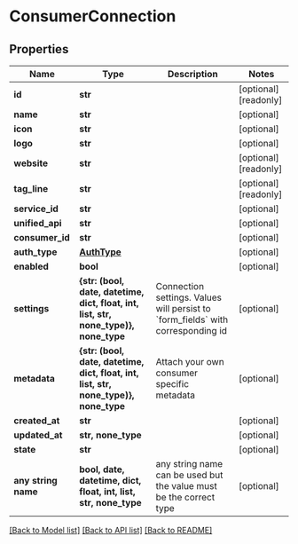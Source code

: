 # ConsumerConnection


## Properties
Name | Type | Description | Notes
------------ | ------------- | ------------- | -------------
**id** | **str** |  | [optional] [readonly] 
**name** | **str** |  | [optional] 
**icon** | **str** |  | [optional] 
**logo** | **str** |  | [optional] 
**website** | **str** |  | [optional] [readonly] 
**tag_line** | **str** |  | [optional] [readonly] 
**service_id** | **str** |  | [optional] 
**unified_api** | **str** |  | [optional] 
**consumer_id** | **str** |  | [optional] 
**auth_type** | [**AuthType**](AuthType.md) |  | [optional] 
**enabled** | **bool** |  | [optional] 
**settings** | **{str: (bool, date, datetime, dict, float, int, list, str, none_type)}, none_type** | Connection settings. Values will persist to &#x60;form_fields&#x60; with corresponding id | [optional] 
**metadata** | **{str: (bool, date, datetime, dict, float, int, list, str, none_type)}, none_type** | Attach your own consumer specific metadata | [optional] 
**created_at** | **str** |  | [optional] 
**updated_at** | **str, none_type** |  | [optional] 
**state** | **str** |  | [optional] 
**any string name** | **bool, date, datetime, dict, float, int, list, str, none_type** | any string name can be used but the value must be the correct type | [optional]

[[Back to Model list]](../../README.md#documentation-for-models) [[Back to API list]](../../README.md#documentation-for-api-endpoints) [[Back to README]](../../README.md)


